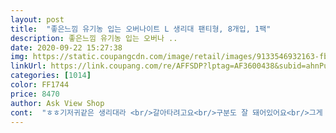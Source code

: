 ```yaml
---
layout: post 
title:  "좋은느낌 유기농 입는 오버나이트 L 생리대 팬티형, 8개입, 1팩" 
description: 좋은느낌 유기농 입는 오버나 ..
date: 2020-09-22 15:27:38 
img: https://static.coupangcdn.com/image/retail/images/9133546932163-fb67a082-19e3-4cd0-9a89-6673554fd51a.jpg 
linkUrl: https://link.coupang.com/re/AFFSDP?lptag=AF3600438&subid=ahnPublicAsk&pageKey=281370371&itemId=893197326&vendorItemId=5246288809&traceid=V0-113-4926217b1ab0e129 
categories: [1014] 
color: FF1744 
price: 8470 
author: Ask View Shop 
cont:  "ㅎㅎ기저귀같은 생리대라 <br/>갈아타려고요<br/>구분도 잘 돼어있어요<br/>그게 더 위생적이고 편한거같아요<br/>그리고 이게 한봉지 오픈하면 낱개 포장이 아니어서<br/>깊은 숙면을 취한적이 없네요.<br/><br/>낱개포장된거 사용해 봤는데<br/>너무 편하대요  생리가 샐 걱정도 안해도되고<br/>너무 편해요<br/>너무좋네요.<br/><br/>노심초사<br/>느낌도 좋고 아주 굿굿굿이랍니다<br/>단지 이런 류의 팬티가 편한거는 공통점이네요<br/>담날<br/>담에는 전에 쓰던걸로 갈아타야겠어요<br/>마침 생리 끝나갈무렵이라 한번 입어보고 자랬더니<br/>무늬가 그러져 있는 부분이 앞쪽<br/>밤에 뒤척일 때마다 혹시 샐까?<br/>본인에게 맞는거 찾으시면 좋을거 같아요<br/>생리 양두 많고<br/>생리대는 좋은느낌이 최고!!!<br/>어차피 생리대 부분이 아니라<br/>엄청 부드럽고 촉감도 편해요<br/>오버나이트 검색하다 보게되었어요<br/>완전 만족해요.<br/><br/>육아로 몸 힘든데 샐 걱정까지하고 그럴 필요 없어서<br/>이것도 괜찮은데 저는 좀 쪼여주는 쫀쫀함(?)이 좋아서<br/>이것을 입으면 모든 걱정이 사라집니다.<br/><br/>이것저것 입어보면 장단점이 다 있어요<br/>이것저것 입어보시고<br/>이리 뒹굴 저리 뒹굴해도 암렇지도않고<br/>이불에 묻을까?<br/>입고 자고 양많은 날은 그냥 집에서 입고있어요<br/>입는 오버나이트(팬티형)를 모를때는<br/>잠버릇도 심하고<br/>저는 첨에 다른데꺼 사용해 봤는데<br/>제 피부랑 잘 맞는것 같아요<br/>지인 추천으로 알게 된 팬티형 생리대<br/>착용감은 이거는 엉덩이 부분이 좀 헐렁해요<br/>초6 딸래미 입히려고 얼릉 2팩 시켰구요<br/>크게 상관없기는 한데<br/>편안하면서 엉덩이를 잘 감싸줘서 걱정없이 푹잘수있어서<br/>피부 트러블도 없구<br/>허리부분 짜임도 좋구<br/>" 
---
```

